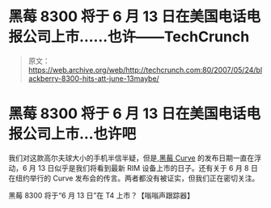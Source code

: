 # 黑莓 8300 将于 6 月 13 日在美国电话电报公司上市……也许——TechCrunch

> 原文：<https://web.archive.org/web/http://techcrunch.com:80/2007/05/24/blackberry-8300-hits-att-june-13maybe/>

# 黑莓 8300 将于 6 月 13 日在美国电话电报公司上市…也许吧

我们对这款高尔夫球大小的手机半信半疑，但是,[黑莓 Curve](https://web.archive.org/web/20210412224544/http://crunchgear.com/2007/05/03/att-gets-first-crack-at-blackberry-curve-surprised/) 的发布日期一直在浮动，6 月 13 日似乎是我们将看到最新 RIM 设备上市的日子。还有关于 6 月 8 日在纽约举行的 Curve 发布会的传言。两者都没有被证实，但我们正在密切关注。

黑莓 8300 将于“6 月 13 日”在 T4 上市？【嗡嗡声跟踪器】